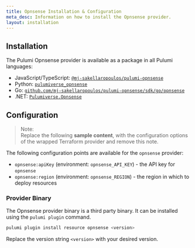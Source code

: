 ```yaml
---
title: Opnsense Installation & Configuration
meta_desc: Information on how to install the Opnsense provider.
layout: installation
---
```


## Installation

The Pulumi Opnsense provider is available as a package in all Pulumi languages:

* JavaScript/TypeScript: [`@mj-sakellaropoulos/pulumi-opnsense`](https://www.npmjs.com/package/@mj-sakellaropoulos/pulumi-opnsense)
* Python: [`pulumiverse_opnsense`](https://pypi.org/project/pulumiverse_opnsense/)
* Go: [`github.com/mj-sakellaropoulos/pulumi-opnsense/sdk/go/opnsense`](https://pkg.go.dev/github.com/mj-sakellaropoulos/pulumi-opnsense/sdk/go/opnsense)
* .NET: [`Pulumiverse.Opnsense`](https://www.nuget.org/packages/Pulumiverse.Opnsense)


## Configuration

> Note:  
> Replace the following **sample content**, with the configuration options
> of the wrapped Terraform provider and remove this note.

The following configuration points are available for the `opnsense` provider:

- `opnsense:apiKey` (environment: `opnsense_API_KEY`) - the API key for `opnsense`
- `opnsense:region` (environment: `opnsense_REGION`) - the region in which to deploy resources

### Provider Binary

The Opnsense provider binary is a third party binary. It can be installed using the `pulumi plugin` command.

```bash
pulumi plugin install resource opnsense <version>
```

Replace the version string `<version>` with your desired version.
